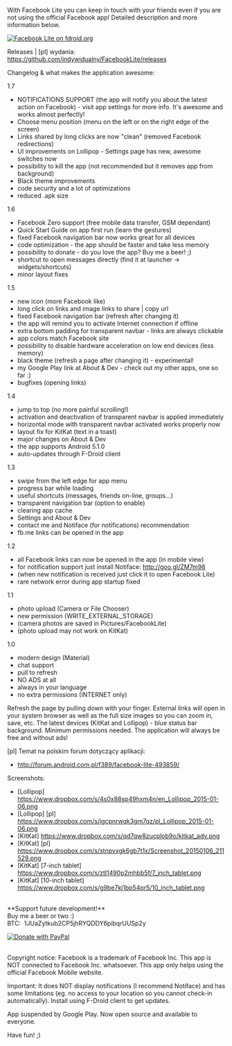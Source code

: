 With Facebook Lite you can keep in touch with your friends even if you are not using the official Facebook app! Detailed description and more information below.

[![Facebook Lite on fdroid.org](https://camo.githubusercontent.com/7df0eafa4433fa4919a56f87c3d99cf81b68d01c/68747470733a2f2f662d64726f69642e6f72672f77696b692f696d616765732f632f63342f462d44726f69642d627574746f6e5f617661696c61626c652d6f6e2e706e67 "Download from fdroid.org")](https://f-droid.org/app/org.indywidualni.fblite)

Releases | [pl] wydania: https://github.com/indywidualny/FacebookLite/releases

Changelog & what makes the application awesome:

1.7
* NOTIFICATIONS SUPPORT (the app will notify you about the latest action on Facebook) - visit app settings for more info. It's awesome and works almost perfectly!
* Choose menu position (menu on the left or on the right edge of the screen)
* Links shared by long clicks are now "clean" (removed Facebook redirections)
* UI improvements on Lollipop - Settings page has new, awesome switches now
* possibility to kill the app (not recommended but it removes app from background)
* Black theme improvements
* code security and a lot of optimizations
* reduced .apk size

1.6
* Facebook Zero support (free mobile data transfer, GSM dependant)
* Quick Start Guide on app first run (learn the gestures)
* fixed Facebook navigation bar now works great for all devices
* code optimization - the app should be faster and take less memory
* possibility to donate - do you love the app? Buy me a beer! ;)
* shortcut to open messages directly (find it at launcher -> widgets/shortcuts)
* minor layout fixes

1.5
* new icon (more Facebook like)
* long click on links and image links to share | copy url
* fixed Facebook navigation bar (refresh after changing it)
* the app will remind you to activate Internet connection if offline
* extra bottom padding for transparent navbar - links are always clickable
* app colors match Facebook site
* possibility to disable hardware acceleration on low end devices (less memory)
* black theme (refresh a page after changing it) - experimental!
* my Google Play link at About & Dev - check out my other apps, one so far :)
* bugfixes (opening links)

1.4
* jump to top (no more painful scrolling!)
* activation and deactivation of transparent navbar is applied immediately
* horizontal mode with transparent navbar activated works properly now
* layout fix for KitKat (text in a toast)
* major changes on About & Dev
* the app supports Android 5.1.0
* auto-updates through F-Droid client

1.3
* swipe from the left edge for app menu
* progress bar while loading
* useful shortcuts (messages, friends on-line, groups...)
* transparent navigation bar (option to enable)
* clearing app cache
* Settings and About & Dev
* contact me and Notiface (for notifications) recommendation
* fb.me links can be opened in the app

1.2
* all Facebook links can now be opened in the app (in mobile view)
* for notification support just install Notiface: http://goo.gl/ZM7m98
* (when new notification is received just click it to open Facebook Lite)
* rare network error during app startup fixed

1.1
* photo upload (Camera or File Chooser)
* new permission (WRITE_EXTERNAL_STORAGE)
* (camera photos are saved in Pictures/FacebookLite)
* (photo upload may not work on KitKat)

1.0
* modern design (Material)
* chat support
* pull to refresh
* NO ADS at all
* always in your language
* no extra permissions (INTERNET only)

Refresh the page by pulling down with your finger. External links will open in your system browser as well as the full size images so you can zoom in, save, etc. The latest devices (KitKat and Lollipop) - blue status bar background. Minimum permissions needed. The application will always be free and without ads!

[pl] Temat na polskim forum dotyczący aplikacji:
* http://forum.android.com.pl/f389/facebook-lite-493859/

Screenshots:

* [Lollipop] https://www.dropbox.com/s/4s0x88sp49hxm4n/en_Lollipop_2015-01-06.png
* [Lollipop] [pl] https://www.dropbox.com/s/jgcpnrwqk3gm7qz/pl_Lollipop_2015-01-06.png
* [KitKat] https://www.dropbox.com/s/qd7qw8zucplob9o/kitkat_adv.png
* [KitKat] [pl] https://www.dropbox.com/s/stnpvxgk6gb7t1x/Screenshot_20150106_211529.png
* [KitKat] [7-inch tablet] https://www.dropbox.com/s/ztl1490p2mhbb5f/7_inch_tablet.png
* [KitKat] [10-inch tablet] https://www.dropbox.com/s/g9be7kj1bp54pr5/10_inch_tablet.png

<br />
**Support future development!**<br />
Buy me a beer or two :)<br />
BTC:&nbsp;  1JUaZytkub2CP5jhRYQDDY6pibqrUUSp2y

[![Donate with PayPal](https://www.paypalobjects.com/en_US/GB/i/btn/btn_donateCC_LG.gif "Donate with PayPal")](https://www.paypal.com/cgi-bin/webscr?cmd=_donations&business=koras%2eevil%40gmail%2ecom&lc=GB&item_name=Krzysztof%20Grabowski&currency_code=USD&bn=PP%2dDonationsBF%3abtn_donateCC_LG%2egif%3aNonHosted)

<br />
Copyright notice: Facebook is a trademark of Facebook Inc. This app is NOT connected to Facebook Inc. whatsoever. This app only helps using the official Facebook Mobile website.

Important: It does NOT display notifications (I recommend Notiface) and has some limitations (eg. no access to your location so you cannot check-in automatically). Install using F-Droid client to get updates.

App suspended by Google Play.
Now open source and available to everyone.

Have fun! ;)
